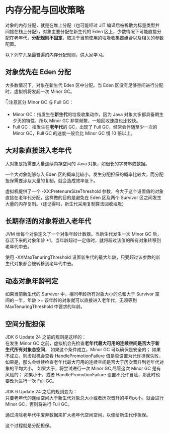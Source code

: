 # 内存分配与回收策略
对象的内存分配，就是在堆上分配（也可能经过 JIT 编译后被拆散为标量类型并间接在栈上分配），对象主要分配在新生代的 Eden 区上，少数情况下可能直接分配在老年代，**分配规则不固定**，取决于当前使用的垃圾收集器组合以及相关的参数配置。

以下列举几条最普遍的内存分配规则，供大家学习。
## 对象优先在 Eden 分配
大多数情况下，对象在新生代 Eden 区中分配。当 Eden 区没有足够空间进行分配时，虚拟机将发起一次 Minor GC。

👇注意区分 Minor GC 与 Full GC：

* Minor GC：指发生在**新生代**的垃圾收集动作，因为 Java 对象大多都具备朝生夕灭的特性，所以 Minor GC 非常频繁，一般回收速度也比较快。
* Full GC：指发生在**老年代**的 GC，出现了 Full GC，经常会伴随至少一次的 Minor GC，Full GC 的速度一般会比 Minor GC 慢 10 倍以上。

## 大对象直接进入老年代

大对象是指需要大量连续内存空间的 Java 对象，如很长的字符串或数据。

一个大对象能够存入 Eden 区的概率比较小，发生分配担保的概率比较大，而分配担保需要涉及大量的复制，就会造成效率低下。

虚拟机提供了一个 -XX:PretenureSizeThreshold 参数，令大于这个设置值的对象直接在老年代分配，这样做的目的是避免在 Eden 区及两个 Survivor 区之间发生大量的内存复制。（还记得吗，新生代采用复制算法回收垃圾）

## 长期存活的对象将进入老年代

JVM 给每个对象定义了一个对象年龄计数器。当新生代发生一次 Minor GC 后，存活下来的对象年龄 +1，当年龄超过一定值时，就将超过该值的所有对象转移到老年代中去。

使用 -XXMaxTenuringThreshold 设置新生代的最大年龄，只要超过该参数的新生代对象都会被转移到老年代中去。

## 动态对象年龄判定

如果当前新生代的 Survivor 中，相同年龄所有对象大小的总和大于 Survivor 空间的一半，年龄 &gt;= 该年龄的对象就可以直接进入老年代，无须等到 MaxTenuringThreshold 中要求的年龄。

## 空间分配担保

JDK 6 Update 24 之前的规则是这样的：  
 在发生 Minor GC 之前，虚拟机会先检查**老年代最大可用的连续空间是否大于新生代所有对象总空间**， 如果这个条件成立，Minor GC 可以确保是安全的； 如果不成立，则虚拟机会查看 HandlePromotionFailure 值是否设置为允许担保失败， 如果是，那么会继续检查老年代最大可用的连续空间是否大于历次晋升到老年代对象的平均大小， 如果大于，将尝试进行一次 Minor GC,尽管这次 Minor GC 是有风险的； 如果小于，或者 HandlePromotionFailure 设置不允许冒险，那此时也要改为进行一次 Full GC。

JDK 6 Update 24 之后的规则变为：  
 只要老年代的连续空间大于新生代对象总大小或者历次晋升的平均大小，就会进行 Minor GC，否则将进行 Full GC。

通过清除老年代中废弃数据来扩大老年代空闲空间，以便给新生代作担保。

这个过程就是分配担保。

